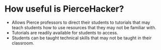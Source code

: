 # How useful is PierceHacker?
- Allows Pierce professors to direct their students to tutorials that may teach students how to use resources 
that they may not be familiar with.
- Tutorials are readily available for students to access.
- Students can be taught technical skills that may not be taught in their classroom.

